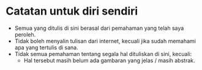 # Catatan untuk diri sendiri
- Semua yang ditulis di sini berasal dari pemahaman yang telah saya peroleh.
- Tidak boleh menyalin tulisan dari internet, kecuali jika sudah memahami apa yang tertulis di sana.
- Tidak semua pemahaman tentang segala hal dituliskan di sini, kecuali:
  - Hal tersebut masih belum ada gambaran yang jelas / masih abstrak.
